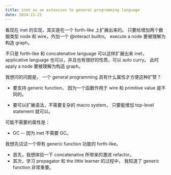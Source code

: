 ```yaml
---
title: inet as an extension to general programming language
date: 2024-11-21
---
```


看现在 inet 的实现，其实是在一个 forth-like 上扩展出来的。
只要给增加两个数据类型 node 和 wire，外加一个 @interact builtin。
execute a node 要被理解为构造 graph。

不只是 forth-like 和 concatenative language 可以这样扩展出来 inet，
applicative language 也可以，并且也有很好的性质，可以 auto curry。
此时 apply a node 要被理解为构造 graph。

我想问的问题是，
一个 general programming
具有什么属性才方便这种扩赞？

- 要支持 generic function，
  因为一个函数作用于 wire 和 primitive value 是不同的。

- 要可以扩展语法，不需要复杂的 macro system，
  只要能增加 top-level statement 就可以。

可能不需要的属性是：

- GC -- 因为 inet 不需要 GC。

我想先试试一个带有 generic function 功能的 forth-like。

- 首先，我想体验一下 concatenative 所带来的激进 refactor。
- 其次，学习 propagator 和 the little learner 的过程中，
  我知道了 generic function 非常重要。
